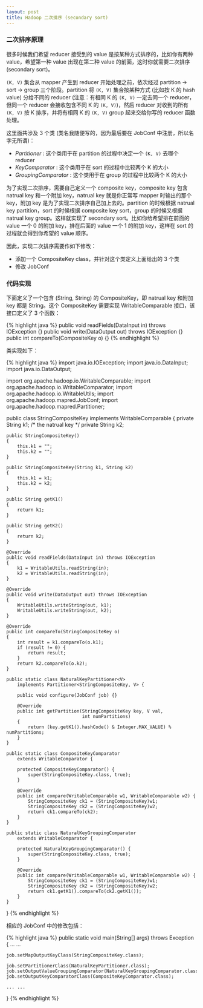 ```yaml
---
layout: post
title: Hadoop 二次排序 (secondary sort)
---
```


### 二次排序原理

很多时候我们希望 reducer 接受到的 value 是按某种方式排序的，比如你有两种 value，希望第一种 value 出现在第二种 value 的前面，这时你就需要二次排序 (secondary sort)。

``(K, V)`` 集合从 mapper 产生到 reducer 开始处理之前，依次经过 partition &rarr; sort &rarr; group 三个阶段。partition 将 `(K, V)` 集合按某种方式 (比如按 K 的 hash value) 分给不同的 reducer (注意：有相同 K 的 `(K, V)` 一定去同一个 reducer，但同一个 reducer 会接收包含不同 K 的 `(K, V)`)，然后 reducer 对收到的所有 `(K, V)` 按 K 排序，并将有相同 K 的 `(K, V)` group 起来交给你写的 reducer 函数处理。

这里面共涉及 3 个类 (类名我随便写的，因为最后要在 JobConf 中注册，所以名字无所谓)：

* *Partitioner* : 这个类用于在 partition 的过程中决定一个 `(K, V)` 去哪个 reducer
* *KeyComparator* : 这个类用于在 sort 的过程中比较两个 K 的大小
* *GroupingComparator* : 这个类用于在 group 的过程中比较两个 K 的大小

为了实现二次排序，需要自己定义一个 composite key，composite key 包含 natrual key 和一个附加 key，natrual key 就是你正常写 mapper 时输出的那个 key，附加 key 是为了实现二次排序自己加上去的。partition 的时候根据 natrual key partition，sort 的时候根据 composite key sort，group 的时候又根据 natrual key group。这样就实现了 secondary sort。比如你给希望排在前面的 value 一个 0 的附加 key，排在后面的 value 一个 1 的附加 key，这样在 sort 的过程就会得到你希望的 value 顺序。

因此，实现二次排序需要作如下修改：

* 添加一个 CompositeKey class，并针对这个类定义上面给出的 3 个类
* 修改 JobConf

### 代码实现

下面定义了一个包含 (String, String) 的 CompositeKey，即 natrual key 和附加 key 都是 String。这个 CompositeKey 需要实现 WritableComparable 接口，该接口定义了 3 个函数：

{% highlight java %}
public void readFields(DataInput in) throws IOException {}
public void write(DataOutput out) throws IOException {}
public int compareTo(CompositeKey o) {}
{% endhighlight %}

类实现如下：

{% highlight java %}
import java.io.IOException;
import java.io.DataInput;
import java.io.DataOutput;

import org.apache.hadoop.io.WritableComparable;
import org.apache.hadoop.io.WritableComparator;
import org.apache.hadoop.io.WritableUtils;
import org.apache.hadoop.mapred.JobConf;
import org.apache.hadoop.mapred.Partitioner;

public class StringCompositeKey implements WritableComparable<StringCompositeKey> {
    private String k1; /* the natrual key */
    private String k2;

    public StringCompositeKey()
    {   
        this.k1 = ""; 
        this.k2 = ""; 
    }   

    public StringCompositeKey(String k1, String k2) 
    {   
        this.k1 = k1; 
        this.k2 = k2; 
    }   

    public String getK1()
    {   
        return k1; 
    }

    public String getK2()
    {
        return k2;
    }
    
    @Override
    public void readFields(DataInput in) throws IOException
    {   
        k1 = WritableUtils.readString(in);
        k2 = WritableUtils.readString(in);
    }

    @Override
    public void write(DataOutput out) throws IOException
    {
        WritableUtils.writeString(out, k1);
        WritableUtils.writeString(out, k2);
    } 
    
    @Override
    public int compareTo(StringCompositeKey o)
    {   
        int result = k1.compareTo(o.k1);
        if (result != 0) {
            return result;
        }
        return k2.compareTo(o.k2);
    }
    
    public static class NaturalKeyPartitioner<V>
        implements Partitioner<StringCompositeKey, V> {

        public void configure(JobConf job) {}

        @Override
        public int getPartition(StringCompositeKey key, V val,
                                int numPartitions)
        {
            return (key.getK1().hashCode() & Integer.MAX_VALUE) % numPartitions;
        }
    }

    public static class CompositeKeyComparator 
        extends WritableComparator {

        protected CompositeKeyComparator() {
            super(StringCompositeKey.class, true);
        }
        
        @Override
        public int compare(WritableComparable w1, WritableComparable w2) {
            StringCompositeKey ck1 = (StringCompositeKey)w1;
            StringCompositeKey ck2 = (StringCompositeKey)w2;
            return ck1.compareTo(ck2);
        }
    }

    public static class NaturalKeyGroupingComparator
        extends WritableComparator {

        protected NaturalKeyGroupingComparator() {
            super(StringCompositeKey.class, true);
        }
        
        @Override
        public int compare(WritableComparable w1, WritableComparable w2) {
            StringCompositeKey ck1 = (StringCompositeKey)w1;
            StringCompositeKey ck2 = (StringCompositeKey)w2;
            return ck1.getK1().compareTo(ck2.getK1());
        }
    }
}
{% endhighlight %}

相应的 JobConf 中的修改包括：

{% highlight java %}
public static void
main(String[] args) throws Exception
{
    ... ...

    job.setMapOutputKeyClass(StringCompositeKey.class);

    job.setPartitionerClass(NaturalKeyPartitioner.class);
    job.setOutputValueGroupingComparator(NaturalKeyGroupingComparator.class);
    job.setOutputKeyComparatorClass(CompositeKeyComparator.class);

    ... ...
}
{% endhighlight %}

